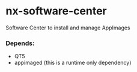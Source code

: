 # nx-software-center
Software Center to install and manage AppImages 

### Depends:
 * QT5
 * appimaged (this is a runtime only dependency)
